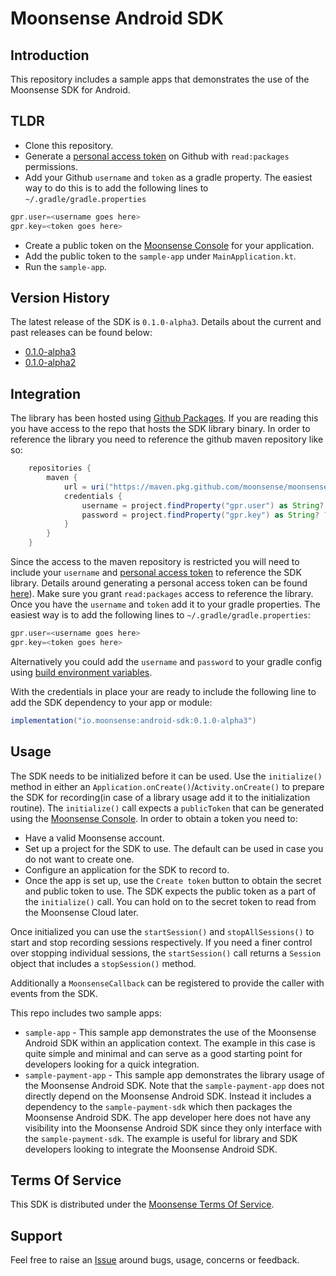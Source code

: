 # Moonsense Android SDK

## Introduction

This repository includes a sample apps that demonstrates the use of the Moonsense SDK for Android.

## TLDR

- Clone this repository.
- Generate a [personal access token](https://docs.github.com/en/github/authenticating-to-github/keeping-your-account-and-data-secure/creating-a-personal-access-token) on Github with `read:packages` permissions.
- Add your Github `username` and `token` as a gradle property. The easiest way to do this is to add the following lines to `~/.gradle/gradle.properties`
```gradle
gpr.user=<username goes here>
gpr.key=<token goes here>
```
- Create a public token on the [Moonsense Console](https://console.moonsense.cloud/) for your application.
- Add the public token to the `sample-app` under `MainApplication.kt`.
- Run the `sample-app`.

## Version History

The latest release of the SDK is `0.1.0-alpha3`. Details about the current and past releases can be found below:

- [0.1.0-alpha3](https://github.com/moonsense/moonsense-android-sdk/releases/tag/0.1.0-alpha3)
- [0.1.0-alpha2](https://github.com/moonsense/moonsense-android-sdk/releases/tag/0.1.0-alpha2)

## Integration

The library has been hosted using [Github Packages](https://github.com/features/packages). If you are reading this you have access to the repo that hosts the SDK library binary. In order to reference the library you need to reference the github maven repository like so:

```gradle
    repositories {
        maven {
            url = uri("https://maven.pkg.github.com/moonsense/moonsense-android-sdk")
            credentials {
                username = project.findProperty("gpr.user") as String? ?: System.getenv("USERNAME")
                password = project.findProperty("gpr.key") as String? ?: System.getenv("TOKEN")
            }
        }
    }
```

Since the access to the maven repository is restricted you will need to include your `username` and [personal access token](https://docs.github.com/en/github/authenticating-to-github/keeping-your-account-and-data-secure/creating-a-personal-access-token) to reference the SDK library. Details around generating a personal access token can be found [here](https://docs.github.com/en/github/authenticating-to-github/keeping-your-account-and-data-secure/creating-a-personal-access-token)). Make sure you grant `read:packages` access to reference the library. Once you have the `username` and `token` add it to your gradle properties. The easiest way is to add the following lines to `~/.gradle/gradle.properties`:

```gradle
gpr.user=<username goes here>
gpr.key=<token goes here>
```

Alternatively you could add the `username` and `password` to your gradle config using [build environment variables](https://docs.gradle.org/current/userguide/build_environment.html). 

With the credentials in place your are ready to include the following line to add the SDK dependency to your app or module:


```gradle
implementation("io.moonsense:android-sdk:0.1.0-alpha3")
```

## Usage

The SDK needs to be initialized before it can be used. Use the `initialize()` method in either an `Application.onCreate()`/`Activity.onCreate()` to prepare the SDK for recording(in case of a library usage add it to the initialization routine). The `initialize()` call expects a `publicToken` that can be generated using the [Moonsense Console](https://console.moonsense.cloud/). In order to obtain a token you need to:

- Have a valid Moonsense account.
- Set up a project for the SDK to use. The default can be used in case you do not want to create one.
- Configure an application for the SDK to record to.
- Once the app is set up, use the `Create token` button to obtain the secret and public token to use. The SDK expects the public token as a part of the `initialize()` call. You can hold on to the secret token to read from the Moonsense Cloud later.

Once initialized you can use the `startSession()` and `stopAllSessions()` to start and stop recording sessions respectively. If you need a finer control over stopping individual sessions, the `startSession()` call returns a `Session` object that includes a `stopSession()` method.

Additionally a `MoonsenseCallback` can be registered to provide the caller with events from the SDK.

This repo includes two sample apps:

- `sample-app` - This sample app demonstrates the use of the Moonsense Android SDK within an application context. The example in this case is quite simple and minimal and can serve as a good starting point for developers looking for a quick integration.
- `sample-payment-app` - This sample app demonstrates the library usage of the Moonsense Android SDK. Note that the `sample-payment-app` does not directly depend on the Moonsense Android SDK. Instead it includes a dependency to the `sample-payment-sdk` which then packages the Moonsense Android SDK. The app developer here does not have any visibility into the Moonsense Android SDK since they only interface with the `sample-payment-sdk`. The example is useful for library and SDK developers looking to integrate the Moonsense Android SDK.

## Terms Of Service

This SDK is distributed under the [Moonsense Terms Of Service](https://www.moonsense.io/terms-of-service).

## Support

Feel free to raise an [Issue](https://github.com/moonsense/moonsense-android-sdk/issues) around bugs, usage, concerns or feedback.
